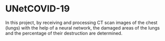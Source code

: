 # UNetCOVID-19
In this project, by receiving and processing CT scan images of the chest (lungs) with the help of a neural network, the damaged areas of the lungs and the percentage of their destruction are determined.
